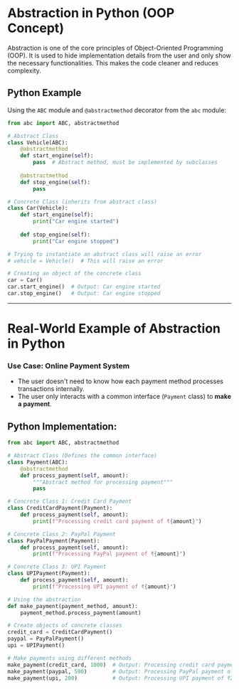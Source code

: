 # **Abstraction in Python (OOP Concept)**

Abstraction is one of the core principles of Object-Oriented Programming (OOP). It is used to hide implementation details from the user and only show the necessary functionalities. This makes the code cleaner and reduces complexity.

## **Python Example**
Using the `ABC` module and `@abstractmethod` decorator from the `abc` module:

```python
from abc import ABC, abstractmethod

# Abstract Class
class Vehicle(ABC):
    @abstractmethod
    def start_engine(self):
        pass  # Abstract method, must be implemented by subclasses
    
    @abstractmethod
    def stop_engine(self):
        pass

# Concrete Class (inherits from abstract class)
class Car(Vehicle):
    def start_engine(self):
        print("Car engine started")
    
    def stop_engine(self):
        print("Car engine stopped")

# Trying to instantiate an abstract class will raise an error
# vehicle = Vehicle()  # This will raise an error

# Creating an object of the concrete class
car = Car()
car.start_engine()  # Output: Car engine started
car.stop_engine()   # Output: Car engine stopped
```
---

# **Real-World Example of Abstraction in Python**

### **Use Case: Online Payment System**
- The user doesn't need to know how each payment method processes transactions internally.
- The user only interacts with a common interface (`Payment` class) to **make a payment**.

## **Python Implementation:**

```python
from abc import ABC, abstractmethod

# Abstract Class (Defines the common interface)
class Payment(ABC):
    @abstractmethod
    def process_payment(self, amount):
        """Abstract method for processing payment"""
        pass

# Concrete Class 1: Credit Card Payment
class CreditCardPayment(Payment):
    def process_payment(self, amount):
        print(f"Processing credit card payment of ₹{amount}")

# Concrete Class 2: PayPal Payment
class PayPalPayment(Payment):
    def process_payment(self, amount):
        print(f"Processing PayPal payment of ₹{amount}")

# Concrete Class 3: UPI Payment
class UPIPayment(Payment):
    def process_payment(self, amount):
        print(f"Processing UPI payment of ₹{amount}")

# Using the abstraction
def make_payment(payment_method, amount):
    payment_method.process_payment(amount)

# Create objects of concrete classes
credit_card = CreditCardPayment()
paypal = PayPalPayment()
upi = UPIPayment()

# Make payments using different methods
make_payment(credit_card, 1000)  # Output: Processing credit card payment of ₹1000
make_payment(paypal, 500)        # Output: Processing PayPal payment of ₹500
make_payment(upi, 200)           # Output: Processing UPI payment of ₹200
```
